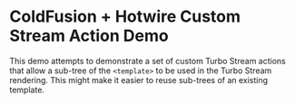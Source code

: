
# ColdFusion + Hotwire Custom Stream Action Demo

This demo attempts to demonstrate a set of custom Turbo Stream actions that allow a sub-tree of the `<template>` to be used in the Turbo Stream rendering. This might make it easier to reuse sub-trees of an existing template.